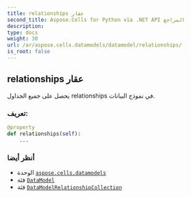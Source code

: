 ```yaml
---
title: relationships عقار
second_title: Aspose.Cells for Python via .NET API المراجع
description:
type: docs
weight: 30
url: /ar/aspose.cells.datamodels/datamodel/relationships/
is_root: false
---
```

##  relationships عقار

يحصل على جميع الجداول relationships في نموذج البيانات.
###  تعريف:
```python
@property
def relationships(self):
    ...
```

###  أنظر أيضا
* الوحدة [`aspose.cells.datamodels`](../../)
* فئة [`DataModel`](/cells/python-net/ar/aspose.cells.datamodels/datamodel)
* فئة [`DataModelRelationshipCollection`](/cells/python-net/ar/aspose.cells.datamodels/datamodelrelationshipcollection)
